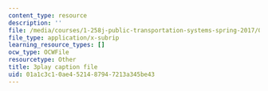 ```yaml
---
content_type: resource
description: ''
file: /media/courses/1-258j-public-transportation-systems-spring-2017/01a1c3c10ae4521487947213a345be43_MlDdfgjpBe0.vtt
file_type: application/x-subrip
learning_resource_types: []
ocw_type: OCWFile
resourcetype: Other
title: 3play caption file
uid: 01a1c3c1-0ae4-5214-8794-7213a345be43
---
```

